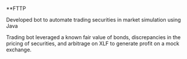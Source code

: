 **FTTP 

Developed bot to automate trading securities in market simulation using Java

Trading bot leveraged a known fair value of bonds, discrepancies in the pricing of securities, and arbitrage on XLF to generate profit on a mock exchange.
